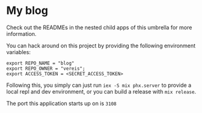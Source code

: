 # My blog

Check out the READMEs in the nested child apps of this umbrella for more
information.

You can hack around on this project by providing the following environment
variables:

```shell
export REPO_NAME = "blog"
export REPO_OWNER = "vereis";
export ACCESS_TOKEN = <SECRET_ACCESS_TOKEN>
```

Following this, you simply can just run `iex -S mix phx.server` to provide a
local repl and dev environment, or you can build a release with `mix release`.

The port this application starts up on is `3108`
